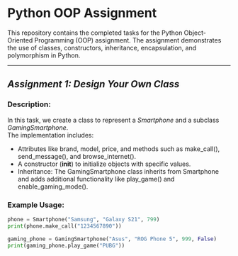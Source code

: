# Python OOP Assignment  

This repository contains the completed tasks for the Python Object-Oriented Programming (OOP) assignment. The assignment demonstrates the use of classes, constructors, inheritance, encapsulation, and polymorphism in Python.

---

## *Assignment 1: Design Your Own Class*  

### Description:  
In this task, we create a class to represent a *Smartphone* and a subclass *GamingSmartphone*.  
The implementation includes:  
- Attributes like brand, model, price, and methods such as make_call(), send_message(), and browse_internet().
- A constructor (__init__) to initialize objects with specific values.
- Inheritance: The GamingSmartphone class inherits from Smartphone and adds additional functionality like play_game() and enable_gaming_mode().

### Example Usage:  
```python
phone = Smartphone("Samsung", "Galaxy S21", 799)
print(phone.make_call("1234567890"))

gaming_phone = GamingSmartphone("Asus", "ROG Phone 5", 999, False)
print(gaming_phone.play_game("PUBG"))